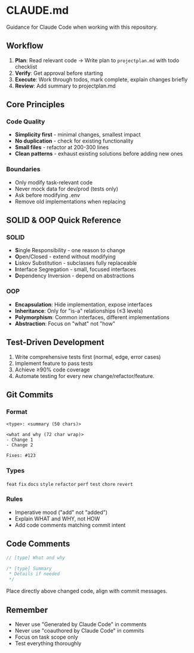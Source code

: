 # CLAUDE.md

Guidance for Claude Code when working with this repository.

## Workflow

1. **Plan**: Read relevant code → Write plan to `projectplan.md` with todo checklist
2. **Verify**: Get approval before starting
3. **Execute**: Work through todos, mark complete, explain changes briefly
4. **Review**: Add summary to projectplan.md

## Core Principles

### Code Quality
- **Simplicity first** - minimal changes, smallest impact
- **No duplication** - check for existing functionality
- **Small files** - refactor at 200-300 lines
- **Clean patterns** - exhaust existing solutions before adding new ones

### Boundaries
- Only modify task-relevant code
- Never mock data for dev/prod (tests only)
- Ask before modifying .env
- Remove old implementations when replacing

## SOLID & OOP Quick Reference

### SOLID
- **S**ingle Responsibility - one reason to change
- **O**pen/Closed - extend without modifying
- **L**iskov Substitution - subclasses fully replaceable
- **I**nterface Segregation - small, focused interfaces
- **D**ependency Inversion - depend on abstractions

### OOP
- **Encapsulation**: Hide implementation, expose interfaces
- **Inheritance**: Only for "is-a" relationships (≤3 levels)
- **Polymorphism**: Common interfaces, different implementations
- **Abstraction**: Focus on "what" not "how"

## Test-Driven Development

1. Write comprehensive tests first (normal, edge, error cases)
2. Implement feature to pass tests
3. Achieve ≥90% code coverage
4. Automate testing for every new change/refactor/feature.

## Git Commits

### Format
```
<type>: <summary (50 chars)>

<what and why (72 char wrap)>
- Change 1
- Change 2

Fixes: #123
```

### Types
`feat` `fix` `docs` `style` `refactor` `perf` `test` `chore` `revert`

### Rules
- Imperative mood ("add" not "added")
- Explain WHAT and WHY, not HOW
- Add code comments matching commit intent

## Code Comments

```javascript
// [type] What and why

/* [type] Summary
 * Details if needed
 */
```

Place directly above changed code, align with commit messages.

## Remember
- Never use "Generated by Claude Code" in comments
- Never use "coauthored by Claude Code" in commits
- Focus on task scope only
- Test everything thoroughly

